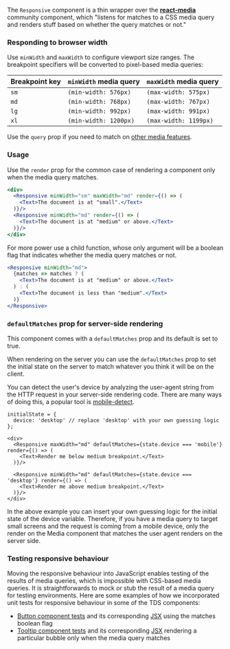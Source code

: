 The `Responsive` component is a thin wrapper over the [**react-media**](https://github.com/ReactTraining/react-media) community 
component, which "listens for matches to a CSS media query and renders stuff based on whether the query matches or not."

### Responding to browser width

Use `minWidth` and `maxWidth` to configure viewport size ranges. The breakpoint specifiers will be converted to pixel-based
media queries:

| Breakpoint key | `minWidth` media query | `maxWidth` media query |
| -------------- | ------------------- | ------------------- |
| `sm` | `(min-width: 576px)` | `(max-width: 575px)` |
| `md` | `(min-width: 768px)` | `(max-width: 767px)` |
| `lg` | `(min-width: 992px)` | `(max-width: 991px)` |
| `xl` | `(min-width: 1200px)` | `(max-width: 1199px)` |

Use the `query` prop if you need to match on [other media features](https://developer.mozilla.org/en-US/docs/Web/CSS/@media#Media_features). 

### Usage

Use the `render` prop for the common case of rendering a component only when the media query matches.

```jsx
<div>
  <Responsive minWidth="sm" maxWidth="md" render={() => (
    <Text>The document is at "small".</Text>
  )}/>
  <Responsive minWidth="md" render={() => (
    <Text>The document is at "medium" or above.</Text>
  )}/>
</div>
```

For more power use a child function, whose only argument will be a boolean flag that indicates whether the media query 
matches or not. 

```jsx
<Responsive minWidth="md">
  {matches => matches ? (
    <Text>The document is at "medium" or above.</Text>
  ) : (
    <Text>The document is less than "medium".</Text>
  )}
</Responsive>
```

### `defaultMatches` prop for server-side rendering

This component comes with a `defaultMatches` prop and its default is set to true.

When rendering on the server you can use the `defaultMatches` prop to set the initial state on the server to match whatever you think it will be on the client.

You can detect the user's device by analyzing the user-agent string from the HTTP request in your server-side rendering code. There are many ways of doing this, a popular tool is [mobile-detect](https://www.npmjs.com/package/mobile-detect).

```
initialState = {
  device: 'desktop' // replace 'desktop' with your own guessing logic
};

<div>
  <Responsive maxWidth="md" defaultMatches={state.device === 'mobile'} render={() => (
    <Text>Render me below medium breakpoint.</Text>
  )}/>

  <Responsive minWidth="md" defaultMatches={state.device === 'desktop'} render={() => (
    <Text>Render me above medium breakpoint.</Text>
  )}/>
</div>
```

In the above example you can insert your own guessing logic for the initial state of the device variable. Therefore, if you have a media query to target small screens and the request is coming from a mobile device, only the render on the Media component that matches the user agent renders on the server side.

### Testing responsive behaviour

Moving the responsive behaviour into JavaScript enables testing of the results of media queries, which is impossible with CSS-based media queries. It is straightforwards to mock or stub the result of a media query for testing environments. Here are some examples of how we incorporated unit tests for responsive behaviour in some of the TDS components:

* [Button component tests](https://github.com/telusdigital/tds/blob/master/src/components/Button/__tests__/Button.spec.jsx#L52-L68) and its corresponding [JSX](https://github.com/telusdigital/tds/blob/master/src/components/Button/BaseButton/BaseButton.jsx#L17-L33) using the matches boolean flag
* [Tooltip component tests](https://github.com/telusdigital/tds/blob/master/src/components/Tooltip/__tests__/Tooltip.spec.jsx#L56-L102)  and its corresponding [JSX](https://github.com/telusdigital/tds/blob/master/src/components/Tooltip/Tooltip.jsx#L85-L112) rendering a particular bubble only when the media query matches
